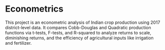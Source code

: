 # Econometrics
This project is an econometric analysis of Indian crop production using 2017 district-level data. It compares Cobb-Douglas and Quadratic production functions via t-tests, F-tests, and R-squared to analyze returns to scale, diminishing returns, and the efficiency of agricultural inputs like irrigation and fertilizer.

